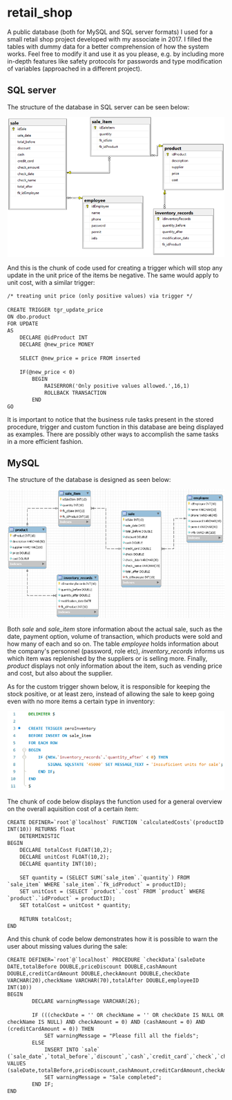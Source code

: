 # retail_shop
A public database (both for MySQL and SQL server formats) I used for a small retail shop project developed with my associate in 2017. I filled the tables with dummy data for a better comprehension of how the system works. Feel free to modify it and use it as you please, e.g. by including more in-depth features like safety protocols for passwords and type modification of variables (approached in a different project).

## SQL server

The structure of the database in SQL server can be seen below:

![sqlserver](https://raw.githubusercontent.com/dallasferraz/retail_shop/master/sqlserverdb.png)

And this is the chunk of code used for creating a trigger which will stop any update in the unit price of the items be negative. The same would apply to unit cost, with a similar trigger:

```tsql
/* treating unit price (only positive values) via trigger */

CREATE TRIGGER tgr_update_price
ON dbo.product
FOR UPDATE
AS 
	DECLARE @idProduct INT
	DECLARE @new_price MONEY

	SELECT @new_price = price FROM inserted

	IF(@new_price < 0)
		BEGIN
			RAISERROR('Only positive values allowed.',16,1)
			ROLLBACK TRANSACTION
		END
GO
```

It is important to notice that the business rule tasks present in the stored procedure, trigger and custom function in this database are being displayed as examples. There are possibly other ways to accomplish the same tasks in a more efficient fashion. 

## MySQL

The structure of the database is designed as seen below:

![retail shop panorama](https://raw.githubusercontent.com/dallasferraz/retail_shop/master/mysqlmodel.png)

Both *sale* and *sale_item* store information about the actual sale, such as the date, payment option, volume of transaction, which products were sold and how many of each and so on. The table *employee* holds information about the company's personnel (password, role etc), *inventory_records* informs us which item was replenished by the suppliers or is selling more. Finally, *product* displays not only information about the item, such as vending price and cost, but also about the supplier.

As for the custom trigger shown below, it is responsible for keeping the stock positive, or at least zero, instead of allowing the sale to keep going even with no more items a certain type in inventory:

![trigger code](https://raw.githubusercontent.com/dallasferraz/retail_shop/master/zeroinventorytrigger.png)

The chunk of code below displays the function used for a general overview on the overall aquisition cost of a certain item:

```mysql
CREATE DEFINER=`root`@`localhost` FUNCTION `calculatedCosts`(productID INT(10)) RETURNS float
    DETERMINISTIC
BEGIN
	DECLARE totalCost FLOAT(10,2);
    DECLARE unitCost FLOAT(10,2);
    DECLARE quantity INT(10);
    
    SET quantity = (SELECT SUM(`sale_item`.`quantity`) FROM `sale_item` WHERE `sale_item`.`fk_idProduct` = productID);
    SET unitCost = (SELECT `product`.`cost` FROM `product` WHERE `product`.`idProduct` = productID);
    SET totalCost = unitCost * quantity;
    
    RETURN totalCost;
END
```

And this chunk of code below demonstrates how it is possible to warn the user about missing values during the sale:

```mysql
CREATE DEFINER=`root`@`localhost` PROCEDURE `checkData`(saleDate DATE,totalBefore DOUBLE,priceDiscount DOUBLE,cashAmount DOUBLE,creditCardAmount DOUBLE,checkAmount DOUBLE,checkDate VARCHAR(20),checkName VARCHAR(70),totalAfter DOUBLE,employeeID INT(10))
BEGIN
        DECLARE warningMessage VARCHAR(26);
		
		IF (((checkDate = '' OR checkName = '' OR checkDate IS NULL OR checkName IS NULL) AND checkAmount = 0) AND (cashAmount = 0) AND (creditCardAmount = 0)) THEN
			SET warningMessage = "Please fill all the fields";
		ELSE
			INSERT INTO `sale` (`sale_date`,`total_before`,`discount`,`cash`,`credit_card`,`check`,`check_date`,`check_name`,`total_after`,`fk_idEmployee`) VALUES (saleDate,totalBefore,priceDiscount,cashAmount,creditCardAmount,checkAmount,checkDate,checkName,totalAfter,employeeID);
			SET warningMessage = "Sale completed";
		END IF;
END
```